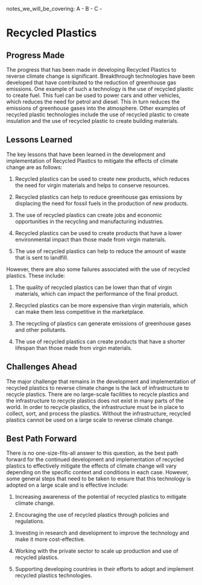 notes_we_will_be_covering:
A -
B -
C -

# Recycled Plastics

## Progress Made

The progress that has been made in developing Recycled Plastics to reverse climate change is significant. Breakthrough technologies have been developed that have contributed to the reduction of greenhouse gas emissions. One example of such a technology is the use of recycled plastic to create fuel. This fuel can be used to power cars and other vehicles, which reduces the need for petrol and diesel. This in turn reduces the emissions of greenhouse gases into the atmosphere. Other examples of recycled plastic technologies include the use of recycled plastic to create insulation and the use of recycled plastic to create building materials.

## Lessons Learned

The key lessons that have been learned in the development and implementation of Recycled Plastics to mitigate the effects of climate change are as follows:

1. Recycled plastics can be used to create new products, which reduces the need for virgin materials and helps to conserve resources.

2. Recycled plastics can help to reduce greenhouse gas emissions by displacing the need for fossil fuels in the production of new products.

3. The use of recycled plastics can create jobs and economic opportunities in the recycling and manufacturing industries.

4. Recycled plastics can be used to create products that have a lower environmental impact than those made from virgin materials.

5. The use of recycled plastics can help to reduce the amount of waste that is sent to landfill.

However, there are also some failures associated with the use of recycled plastics. These include:

1. The quality of recycled plastics can be lower than that of virgin materials, which can impact the performance of the final product.

2. Recycled plastics can be more expensive than virgin materials, which can make them less competitive in the marketplace.

3. The recycling of plastics can generate emissions of greenhouse gases and other pollutants.

4. The use of recycled plastics can create products that have a shorter lifespan than those made from virgin materials.

## Challenges Ahead

The major challenge that remains in the development and implementation of recycled plastics to reverse climate change is the lack of infrastructure to recycle plastics. There are no large-scale facilities to recycle plastics and the infrastructure to recycle plastics does not exist in many parts of the world. In order to recycle plastics, the infrastructure must be in place to collect, sort, and process the plastics. Without the infrastructure, recycled plastics cannot be used on a large scale to reverse climate change.

## Best Path Forward

There is no one-size-fits-all answer to this question, as the best path forward for the continued development and implementation of recycled plastics to effectively mitigate the effects of climate change will vary depending on the specific context and conditions in each case. However, some general steps that need to be taken to ensure that this technology is adopted on a large scale and is effective include:

1. Increasing awareness of the potential of recycled plastics to mitigate climate change.

2. Encouraging the use of recycled plastics through policies and regulations.

3. Investing in research and development to improve the technology and make it more cost-effective.

4. Working with the private sector to scale up production and use of recycled plastics.

5. Supporting developing countries in their efforts to adopt and implement recycled plastics technologies.
